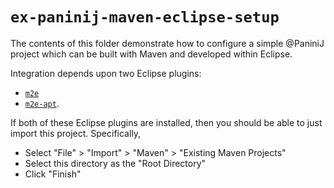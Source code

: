 # `ex-paninij-maven-eclipse-setup`

The contents of this folder demonstrate how to configure a simple @PaniniJ
project which can be built with Maven and developed within Eclipse.

Integration depends upon two Eclipse plugins:

- [`m2e`](https://eclipse.org/m2e/)
- [`m2e-apt`](https://marketplace.eclipse.org/content/m2e-apt).

If both of these Eclipse plugins are installed, then you should be able to just
import this project. Specifically,

- Select "File" > "Import" > "Maven" > "Existing Maven Projects"
- Select this directory as the "Root Directory"
- Click "Finish"

